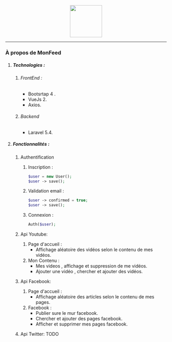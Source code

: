 <p align="center"><img width="100" src="https://image.ibb.co/b9LZkk/logo.png"></p>

----

### À propos de MonFeed

1. ##### Technologies :
    1. ###### FrontEnd :
        - Bootsrtap 4 .
        - VueJs 2.
        - Axios.
    2. ###### Backend  
        - Laravel 5.4.
2. ##### Fonctionnalités :
    1. Authentification
        1. Inscription :
            ```php
            $user = new User();
            $user -> save();   
            ```
        2. Validation email : 
            ```php
            $user -> confirmed = true;
            $user -> save();   
            ```
        2. Connexion : 
            ```php
            Auth($user);
            ```
    3. Api Youtube:
        1. Page d'accueil :
            + Affichage aléatoire des vidéos selon le contenu de mes vidéos.
        2. Mon Contenu :
            + Mes videos , affichage et suppression de me vidéos.
            + Ajouter une vidéo , chercher et ajouter des vidéos.
            
    3. Api Facebook:
        1. Page d'accueil :
            + Affichage aléatoire des articles selon le contenu de mes pages.
        2. Facebook :
            + Publier sure le mur facebook.
            + Chercher et ajouter des pages facebook.
            + Afficher et supprimer mes pages facebook.
    4. Api Twitter:  TODO
            


